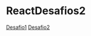 # ReactDesafios2

<a href="https://stunning-trifle-56653a.netlify.app/">Desafio1</a>
<a href="https://whimsical-pika-ec03ec.netlify.app/">Desafio2</a>